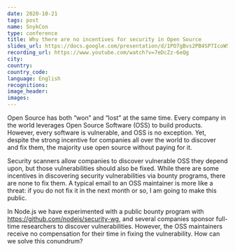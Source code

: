 ```yaml
---
date: 2020-10-21
tags: post
name: SnykCon
type: conference
title: Why there are no incentives for security in Open Source
slides_url: https://docs.google.com/presentation/d/1PO7gBvs2PB4SP7IcoWS1tr70wBM2ZrKdwWYnpqq5bUo/edit
recording_url: https://www.youtube.com/watch?v=7eDcZz-6eQg
city: 
country: 
country_code: 
language: English
recognitions:
image_header:
images:
---
```


Open Source has both “won” and “lost” at the same time. Every company in the world leverages Open Source Software (OSS) to build products. However, every software is vulnerable, and OSS is no exception. Yet, despite the strong incentive for companies all over the world to discover and fix them, the majority use open source without paying for it.

Security scanners allow companies to discover vulnerable OSS they depend upon, but those vulnerabilities should also be fixed. While there are some incentives in discovering security vulnerabilities via bounty programs, there are none to fix them. A typical email to an OSS maintainer is more like a threat: if you do not fix it in the next month or so, I am going to make this public.

In Node.js we have experimented with a public bounty program with https://github.com/nodejs/security-wg, and several companies sponsor full-time researchers to discover vulnerabilities. However, the OSS maintainers receive no compensation for their time in fixing the vulnerability. How can we solve this conundrum?
